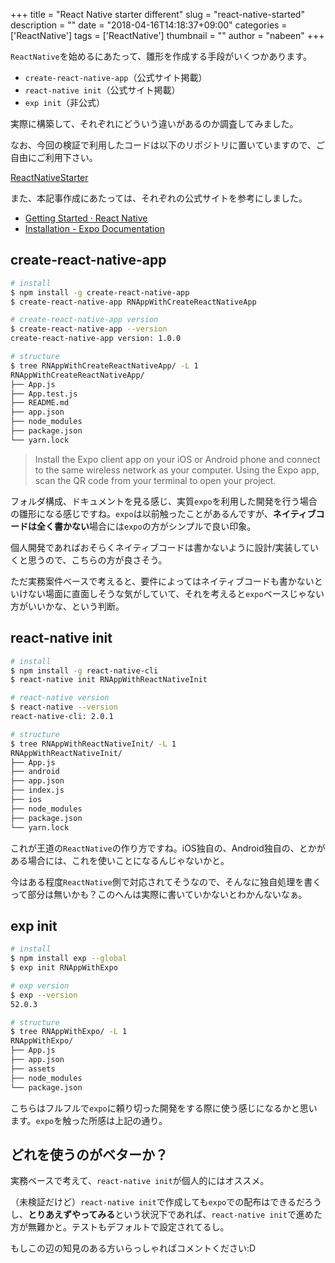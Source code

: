 +++
title = "React Native starter different"
slug = "react-native-started"
description = ""
date = "2018-04-16T14:18:37+09:00"
categories = ['ReactNative']
tags = ['ReactNative']
thumbnail = ""
author = "nabeen"
+++

`ReactNative`を始めるにあたって、雛形を作成する手段がいくつかあります。

* `create-react-native-app`（公式サイト掲載）
* `react-native init`（公式サイト掲載）
* `exp init`（非公式）

実際に構築して、それぞれにどういう違いがあるのか調査してみました。

なお、今回の検証で利用したコードは以下のリポジトリに置いていますので、ご自由にご利用下さい。

[ReactNativeStarter](https://gitlab.com/nabeen-reference/ReactNativeStarter)

また、本記事作成にあたっては、それぞれの公式サイトを参考にしました。

* [Getting Started · React Native](https://facebook.github.io/react-native/docs/getting-started.html)
* [Installation \- Expo Documentation](https://docs.expo.io/versions/v26.0.0/introduction/installation)

## create-react-native-app

```bash
# install
$ npm install -g create-react-native-app
$ create-react-native-app RNAppWithCreateReactNativeApp

# create-react-native-app version
$ create-react-native-app --version
create-react-native-app version: 1.0.0

# structure
$ tree RNAppWithCreateReactNativeApp/ -L 1
RNAppWithCreateReactNativeApp/
├── App.js
├── App.test.js
├── README.md
├── app.json
├── node_modules
├── package.json
└── yarn.lock
```

> Install the Expo client app on your iOS or Android phone and connect to the same wireless network as your computer. Using the Expo app, scan the QR code from your terminal to open your project.

フォルダ構成、ドキュメントを見る感じ、実質`expo`を利用した開発を行う場合の雛形になる感じですね。`expo`は以前触ったことがあるんですが、**ネイティブコードは全く書かない**場合には`expo`の方がシンプルで良い印象。

個人開発であればおそらくネイティブコードは書かないように設計/実装していくと思うので、こちらの方が良さそう。

ただ実務案件ベースで考えると、要件によってはネイティブコードも書かないといけない場面に直面しそうな気がしていて、それを考えると`expo`ベースじゃない方がいいかな、という判断。

## react-native init

```bash
# install
$ npm install -g react-native-cli
$ react-native init RNAppWithReactNativeInit

# react-native version
$ react-native --version
react-native-cli: 2.0.1

# structure
$ tree RNAppWithReactNativeInit/ -L 1
RNAppWithReactNativeInit/
├── App.js
├── android
├── app.json
├── index.js
├── ios
├── node_modules
├── package.json
└── yarn.lock
```

これが王道の`ReactNative`の作り方ですね。iOS独自の、Android独自の、とかがある場合には、これを使いことになるんじゃないかと。

今はある程度`ReactNative`側で対応されてそうなので、そんなに独自処理を書くって部分は無いかも？このへんは実際に書いていかないとわかんないなぁ。

## exp init

```bash
# install
$ npm install exp --global
$ exp init RNAppWithExpo

# exp version
$ exp --version
52.0.3

# structure
$ tree RNAppWithExpo/ -L 1
RNAppWithExpo/
├── App.js
├── app.json
├── assets
├── node_modules
└── package.json
```

こちらはフルフルで`expo`に頼り切った開発をする際に使う感じになるかと思います。`expo`を触った所感は上記の通り。

## どれを使うのがベターか？

実務ベースで考えて、`react-native init`が個人的にはオススメ。

（未検証だけど）`react-native init`で作成しても`expo`での配布はできるだろうし、**とりあえずやってみる**という状況下であれば、`react-native init`で進めた方が無難かと。テストもデフォルトで設定されてるし。

もしこの辺の知見のある方いらっしゃればコメントください:D
